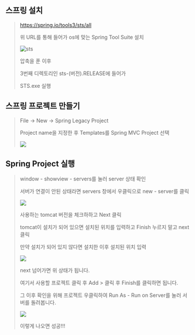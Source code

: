 ## 스프링 설치

><https://spring.io/tools3/sts/all>
>
>위 URL를 통해 들어가 os에 맞는 Spring Tool Suite 설치
>
>![sts](https://user-images.githubusercontent.com/52039625/59977526-33d74d00-960d-11e9-956a-8c03aee63f50.PNG)
>
>
>
>압축을 푼 이후 
>
>3번째 디렉토리인 sts-(버전).RELEASE에 들어가
>
> STS.exe 실행



## 스프링 프로젝트 만들기

>File -> New -> Spring Legacy Project
>
>Project name을 지정한 후 Templates를 Spring MVC Project 선택
>
><img src="C:/Users/ado94/Desktop/image/new_spring_project.png">



## Spring Project 실행

>window - showview - servers를 눌러 server 상태 확인
>
>서버가 연결이 안된 상태라면 servers 창에서 우클릭으로 new - server를 클릭
>
><img src="C:/Users/ado94/Desktop/image/server.png">
>
>사용하는 tomcat 버전을 체크하하고 Next 클릭
>
>tomcat이 설치가 되어 있으면 설치된 위치를 입력하고 Finish 누르지 말고 next 클릭
>
>만약 설치가 되어 있지 않다면 설치한 이후 설치된 위치 입력
>
><img src="C:/Users/ado94/Desktop/image/add.png">
>
>next 넘어가면 위 상태가 됩니다.
>
>여기서 사용할 프로젝트 클릭 후 Add > 클릭 후 Finish를 클릭하면 됩니다. 
>
>
>
>그 이후 확인을 위해 프로젝트 우클릭하여 Run As - Run on Server를 눌러 서버를 돌려봅니다.
>
><img src="C:\Users\ado94\Desktop\image\helloworld.png">
>
>이렇게 나오면 성공!!!

